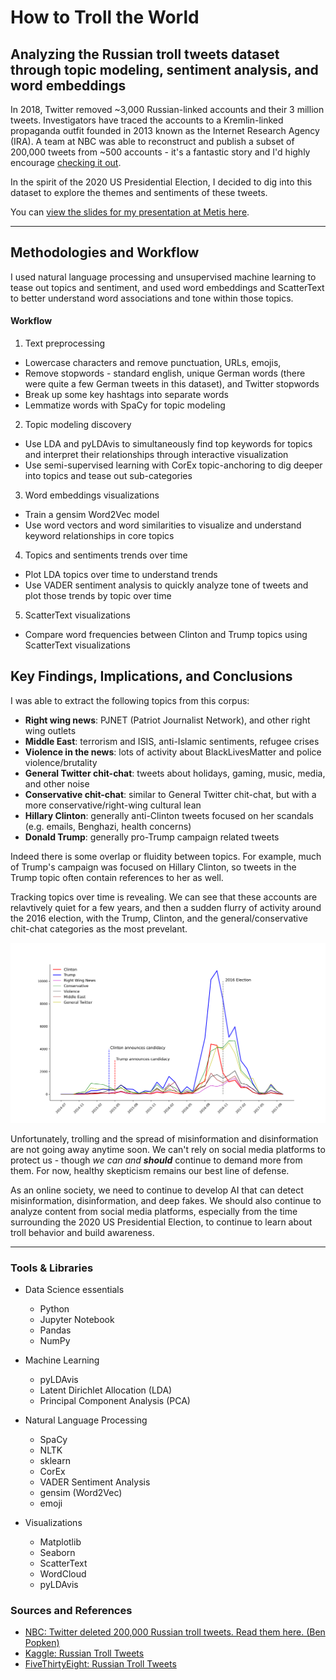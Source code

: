 # How to Troll the World
## Analyzing the Russian troll tweets dataset through topic modeling, sentiment analysis, and word embeddings

In 2018, Twitter removed ~3,000 Russian-linked accounts and their 3 million tweets. Investigators have traced the accounts to a Kremlin-linked propaganda outfit founded in 2013 known as the Internet Research Agency (IRA). A team at NBC was able to reconstruct and publish a subset of 200,000 tweets from ~500 accounts - it's a fantastic story and I'd highly encourage [checking it out](https://www.nbcnews.com/tech/social-media/now-available-more-200-000-deleted-russian-troll-tweets-n844731). 

In the spirit of the 2020 US Presidential Election, I decided to dig into this dataset to explore the themes and sentiments of these tweets. 

You can [view the slides for my presentation at Metis here](https://github.com/scrapfishies/russian-troll-tweets-nlp/blob/main/presentation_slides.pdf).

---

## Methodologies and Workflow

I used natural language processing and unsupervised machine learning to tease out topics and sentiment, and used word embeddings and ScatterText to better understand word associations and tone within those topics. 

#### Workflow
1. Text preprocessing
  * Lowercase characters and remove punctuation, URLs, emojis, 
  * Remove stopwords - standard english, unique German words (there were quite a few German tweets in this dataset), and Twitter stopwords
  * Break up some key hashtags into separate words
  * Lemmatize words with SpaCy for topic modeling
2. Topic modeling discovery
  * Use LDA and pyLDAvis to simultaneously find top keywords for topics and interpret their relationships through interactive visualization
  * Use semi-supervised learning with CorEx topic-anchoring to dig deeper into topics and tease out sub-categories
3. Word embeddings visualizations
  * Train a gensim Word2Vec model
  * Use word vectors and word similarities to visualize and understand keyword relationships in core topics
4. Topics and sentiments trends over time
  * Plot LDA topics over time to understand trends
  * Use VADER sentiment analysis to quickly analyze tone of tweets and plot those trends by topic over time
5. ScatterText visualizations
  * Compare word frequencies between Clinton and Trump topics using ScatterText visualizations
  
## Key Findings, Implications, and Conclusions

I was able to extract the following topics from this corpus: 

* **Right wing news**: PJNET (Patriot Journalist Network), and other right wing outlets
* **Middle East**: terrorism and ISIS, anti-Islamic sentiments, refugee crises
* **Violence in the news**: lots of activity about BlackLivesMatter and police violence/brutality 
* **General Twitter chit-chat**: tweets about holidays, gaming, music, media, and other noise
* **Conservative chit-chat**: similar to General Twitter chit-chat, but with a more conservative/right-wing cultural lean
* **Hillary Clinton**: generally anti-Clinton tweets focused on her scandals (e.g. emails, Benghazi, health concerns)
* **Donald Trump**: generally pro-Trump campaign related tweets

Indeed there is some overlap or fluidity between topics. For example, much of Trump's campaign was focused on Hillary Clinton, so tweets in the Trump topic often contain references to her as well. 

Tracking topics over time is revealing. We can see that these accounts are relavtively quiet for a few years, and then a sudden flurry of activity around the 2016 election, with the Trump, Clinton, and the general/conservative chit-chat categories as the most prevelant. 

![Topics Time Series](https://github.com/scrapfishies/russian-troll-tweets-nlp/blob/main/img/top_freq_timeseries.png)

Unfortunately, trolling and the spread of misinformation and disinformation are not going away anytime soon. We can't rely on social media platforms to protect us - though *we can and **should*** continue to demand more from them. For now, healthy skepticism remains our best line of defense. 

As an online society, we need to continue to develop AI that can detect misinformation, disinformation, and deep fakes. We should also continue to analyze content from social media platforms, especially from the time surrounding the 2020 US Presidential Election, to continue to learn about troll behavior and build awareness. 

---

### Tools & Libraries
* Data Science essentials
  * Python
  * Jupyter Notebook
  * Pandas
  * NumPy

* Machine Learning
  * pyLDAvis
  * Latent Dirichlet Allocation (LDA)
  * Principal Component Analysis (PCA)

* Natural Language Processing
  * SpaCy
  * NLTK
  * sklearn
  * CorEx
  * VADER Sentiment Analysis
  * gensim (Word2Vec)
  * emoji
  
* Visualizations
  * Matplotlib
  * Seaborn
  * ScatterText
  * WordCloud
  * pyLDAvis

### Sources and References
- [NBC: Twitter deleted 200,000 Russian troll tweets. Read them here. (Ben Popken)](https://www.nbcnews.com/tech/social-media/now-available-more-200-000-deleted-russian-troll-tweets-n844731)
- [Kaggle: Russian Troll Tweets](https://www.kaggle.com/vikasg/russian-troll-tweets)
- [FiveThirtyEight: Russian Troll Tweets](https://github.com/fivethirtyeight/russian-troll-tweets)
